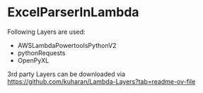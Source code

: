 # ExcelParserInLambda

Following Layers are used:
- AWSLambdaPowertoolsPythonV2
- pythonRequests
- OpenPyXL

3rd party Layers can be downloaded via https://github.com/kuharan/Lambda-Layers?tab=readme-ov-file
